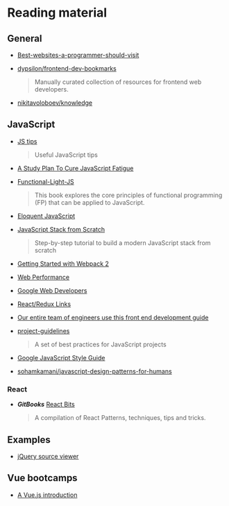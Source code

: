 # Reading material

## General

- [Best-websites-a-programmer-should-visit](https://github.com/sdmg15/Best-websites-a-programmer-should-visit)

- [dypsilon/frontend-dev-bookmarks](https://github.com/dypsilon/frontend-dev-bookmarks)

  > Manually curated collection of resources for frontend web developers.

- [nikitavoloboev/knowledge](https://github.com/nikitavoloboev/knowledge)

## JavaScript

- [JS tips](https://github.com/loverajoel/jstips)

  > Useful JavaScript tips

- [A Study Plan To Cure JavaScript Fatigue](https://medium.com/@sachagreif/a-study-plan-to-cure-javascript-fatigue-8ad3a54f2eb1#.82uweltdq)

- [Functional-Light-JS](https://github.com/getify/Functional-Light-JS)

  > This book explores the core principles of functional programming (FP) that can be applied to JavaScript.

- [Eloquent JavaScript](http://eloquentjavascript.net)

- [JavaScript Stack from Scratch](https://github.com/verekia/js-stack-from-scratch)

  > Step-by-step tutorial to build a modern JavaScript stack from scratch

- [Getting Started with Webpack 2](https://blog.madewithenvy.com/getting-started-with-webpack-2-ed2b86c68783)

- [Web Performance](http://perf.rocks)

- [Google Web Developers](https://developers.google.com/web/)

- [React/Redux Links](https://github.com/markerikson/react-redux-links)

- [Our entire team of engineers use this front end development guide](https://medium.freecodecamp.org/grabs-front-end-guide-for-large-teams-484d4033cc41)

- [project-guidelines](https://github.com/wearehive/project-guidelines)

  > A set of best practices for JavaScript projects

- [Google JavaScript Style Guide](https://google.github.io/styleguide/jsguide.html)

- [sohamkamani/javascript-design-patterns-for-humans](https://github.com/sohamkamani/javascript-design-patterns-for-humans)

### React

- **_GitBooks_** [React Bits](https://vasanthk.gitbooks.io/react-bits/)
  > A compilation of React Patterns, techniques, tips and tricks.

## Examples

- [jQuery source viewer](http://james.padolsey.com/jquery/)

## Vue bootcamps

- [A Vue.js introduction](https://medium.freecodecamp.com/vue-js-introduction-for-people-who-know-just-enough-jquery-to-get-by-eab5aa193d77)
